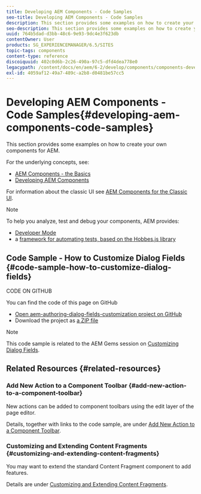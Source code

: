 ```yaml
---
title: Developing AEM Components - Code Samples
seo-title: Developing AEM Components - Code Samples
description: This section provides some examples on how to create your own components for AEM.
seo-description: This section provides some examples on how to create your own components for AEM.
uuid: 764b5dad-d3bb-48c6-9e93-9dc4e3f623db
contentOwner: User
products: SG_EXPERIENCEMANAGER/6.5/SITES
topic-tags: components
content-type: reference
discoiquuid: 402c0d6b-2c26-490a-97c5-dfd4dea778e0
legacypath: /content/docs/en/aem/6-2/develop/components/components-develop
exl-id: 4059af12-49a7-489c-a2b8-d0481be57cc5
---
```

# Developing AEM Components - Code Samples{#developing-aem-components-code-samples}

This section provides some examples on how to create your own components for AEM.

For the underlying concepts, see:

* [AEM Components - the Basics](/help/sites-developing/components-basics.md)
* [Developing AEM Components](/help/sites-developing/developing-components.md)

For information about the classic UI see [AEM Components for the Classic UI](/help/sites-developing/developing-components-classic.md).

>[!NOTE]
>
>To help you analyze, test and debug your components, AEM provides:
>
>* [Developer Mode](/help/sites-developing/developer-mode.md)
>* a [framework for automating tests, based on the Hobbes.js library](/help/sites-developing/hobbes.md)
>

## Code Sample - How to Customize Dialog Fields {#code-sample-how-to-customize-dialog-fields}

CODE ON GITHUB

You can find the code of this page on GitHub

* [Open aem-authoring-dialog-fields-customization project on GitHub](https://github.com/Adobe-Marketing-Cloud/aem-authoring-dialog-fields-customization)
* Download the project as [a ZIP file](https://codeload.github.com/Adobe-Marketing-Cloud/aem-authoring-dialog-fields-customization/zip/refs/heads/master)

>[!NOTE]
>
>This code sample is related to the AEM Gems session on [Customizing Dialog Fields](https://experienceleague.adobe.com/docs/experience-manager-gems-events/gems/gems2015/aem-customizing-dialog-fields-in-touch-ui.html?lang=en).

## Related Resources {#related-resources}

### Add New Action to a Component Toolbar {#add-new-action-to-a-component-toolbar}

New actions can be added to component toolbars using the edit layer of the page editor.

Details, together with links to the code sample, are under [Add New Action to a Component Toolbar](/help/sites-developing/customizing-page-authoring-touch.md#add-new-action-to-a-component-toolbar).

### Customizing and Extending Content Fragments {#customizing-and-extending-content-fragments}

You may want to extend the standard Content Fragment component to add features.

Details are under [Customizing and Extending Content Fragments](/help/sites-developing/customizing-content-fragments.md).
